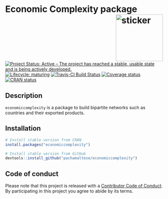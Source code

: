 
<!-- README.md is generated from README.Rmd. Please edit that file -->

# Economic Complexity package <img src="https://pachamaltese.github.io/economiccomplexity/hexicon.svg" width=150 align="right" alt="sticker"/>

[![Project Status: Active – The project has reached a stable, usable
state and is being actively
developed.](https://www.repostatus.org/badges/latest/active.svg)](https://www.repostatus.org/#active)
[![Lifecycle:
maturing](https://img.shields.io/badge/lifecycle-maturing-blue.svg)](https://www.tidyverse.org/lifecycle/#maturing)
[![Travis-CI Build
Status](https://travis-ci.org/pachamaltese/economiccomplexity.svg?branch=master)](https://travis-ci.org/pachamaltese/economiccomplexity)
[![Coverage
status](https://codecov.io/gh/pachamaltese/economiccomplexity/branch/master/graph/badge.svg)](https://codecov.io/github/pachamaltese/economiccomplexity?branch=master)
[![CRAN
status](https://www.r-pkg.org/badges/version/economiccomplexity)](https://cran.r-project.org/package=economiccomplexity)

## Description

`economiccomplexity` is a package to build bipartite networks such as
countries and their exported products.

## Installation

``` r
# Install stable version from CRAN
install.packages("economiccomplexity")

# Install stable version from GitHub
devtools::install_github("pachamaltese/economiccomplexity")
```

## Code of conduct

Please note that this project is released with a [Contributor Code of
Conduct](https://pachamaltese.github.io/economiccomplexity/CODE_OF_CONDUCT.html).
By participating in this project you agree to abide by its terms.

